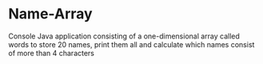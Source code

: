 # Name-Array
Console Java application consisting of a one-dimensional array called words to store 20 names, print them all and calculate which names consist of more than 4 characters

